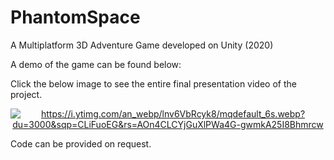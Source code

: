 # PhantomSpace
A Multiplatform 3D Adventure Game developed on Unity (2020)

A demo of the game can be found below:

Click the below image to see the entire final presentation video of the project.

<div align="center">
  <a href="https://www.youtube.com/watch?v=lnv6VbRcyk8&t=72s"><img src="https://i.ytimg.com/an_webp/lnv6VbRcyk8/mqdefault_6s.webp?du=3000&sqp=CKO0-PsF&rs=AOn4CLBQjOoEtmx1uDlLO08DL3BV7TQrSg" alt="https://i.ytimg.com/an_webp/lnv6VbRcyk8/mqdefault_6s.webp?du=3000&sqp=CLiFuoEG&rs=AOn4CLCYjGuXlPWa4G-gwmkA25I8Bhmrcw"></a>
</div>

Code can be provided on request.

